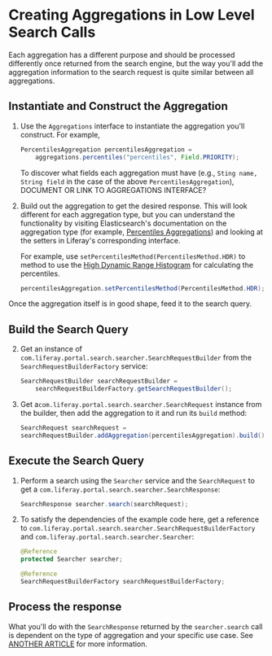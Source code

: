 # Creating Aggregations in Low Level Search Calls

Each aggregation has a different purpose and should be processed differently
once returned from the search engine, but the way you'll add the aggregation
information to the search request is quite similar between all aggregations.

## Instantiate and Construct the Aggregation

1.  Use the `Aggregations` interface to instantiate the aggregation you'll
construct. For example,

    ```java
    PercentilesAggregation percentilesAggregation =
        aggregations.percentiles("percentiles", Field.PRIORITY);
    ```

    To discover what fields each aggregation must have (e.g., `Sting name, String
    field` in the case of the above `PercentilesAggregation`), DOCUMENT OR LINK TO
    AGGREGATIONS INTERFACE?

2.  Build out the aggregation to get the desired response. This will look
    different for each aggregation type, but you can understand the
    functionality by visiting Elasticsearch's documentation on the aggregation
    type (for example, 
    [Percentiles Aggregations](https://www.elastic.co/guide/en/elasticsearch/reference/6.5/search-aggregations-metrics-percentile-aggregation.html))
    and looking at the setters in Liferay's corresponding interface.

    For example, use `setPercentilesMethod(PercentilesMethod.HDR)` to method to
    use the 
    [High Dynamic Range Histogram](https://www.elastic.co/guide/en/elasticsearch/reference/6.5/search-aggregations-metrics-percentile-aggregation.html#_hdr_histogram)
    for calculating the percentiles.

    ```java
    percentilesAggregation.setPercentilesMethod(PercentilesMethod.HDR);
    ```
Once the aggregation itself is in good shape, feed it to the search query.

## Build the Search Query

2.  Get an instance of `com.liferay.portal.search.searcher.SearchRequestBuilder`
    from the `SearchRequestBuilderFactory` service:

    ```java
    SearchRequestBuilder searchRequestBuilder = 
        searchRequestBuilderFactory.getSearchRequestBuilder();
    ```

3.  Get a`com.liferay.portal.search.searcher.SearchRequest` instance from the
    builder, then add the aggregation to it and run its `build` method:

    ```java
    SearchRequest searchRequest =
    searchRequestBuilder.addAggregation(percentilesAggregation).build();
    ```
## Execute the Search Query

1.  Perform a search using the `Searcher` service and the `SearchRequest` to get
   a `com.liferay.portal.search.searcher.SearchResponse`:

    ```java
    SearchResponse searcher.search(searchRequest);
    ```

2.  To satisfy the dependencies of the example code here, get a reference to
    `com.liferay.portal.search.searcher.SearchRequestBuilderFactory` and
    `com.liferay.portal.search.searcher.Searcher`:

    ```java
    @Reference
    protected Searcher searcher;

    @Reference
    SearchRequestBuilderFactory searchRequestBuilderFactory;
    ```

## Process the response

What you'll do with the `SearchResponse` returned by the `searcher.search` call
is dependent on the type of aggregation and your specific use case. See [ANOTHER
ARTICLE]() for more information.
